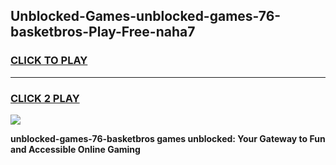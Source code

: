 
## Unblocked-Games-unblocked-games-76-basketbros-Play-Free-naha7
<h3>
<a href="https://premium76.site?title=unblocked-games-76-basketbros&ref=10A">CLICK TO PLAY</a></h3>
<hr>

<h3>
<a href="https://premium76.site?title=unblocked-games-76-basketbros&ref=10A">CLICK 2 PLAY</a>
  
</h3>

<a href="https://premium76.site?title=unblocked-games-76-basketbros&ref=10A"><img src="https://clearcache.store/games.png"></a>


**unblocked-games-76-basketbros games unblocked: Your Gateway to Fun and Accessible Online Gaming**
